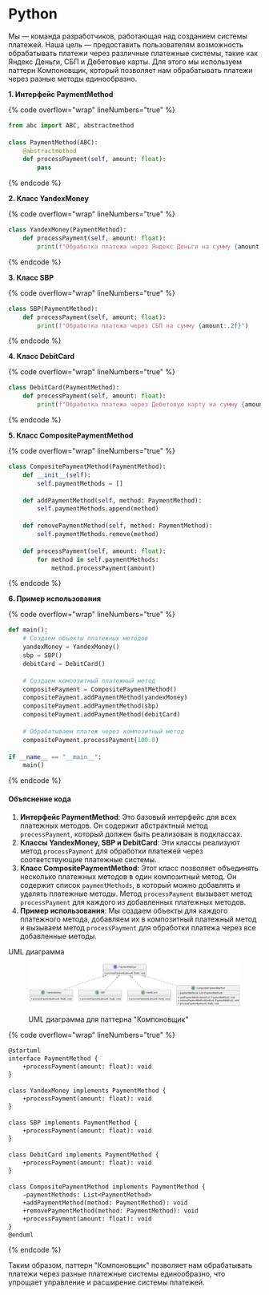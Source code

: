 # Python

Мы — команда разработчиков, работающая над созданием системы платежей. Наша цель — предоставить пользователям возможность обрабатывать платежи через различные платежные системы, такие как Яндекс Деньги, СБП и Дебетовые карты. Для этого мы используем паттерн Компоновщик, который позволяет нам обрабатывать платежи через разные методы единообразно.

**1. Интерфейс PaymentMethod**

{% code overflow="wrap" lineNumbers="true" %}
```python
from abc import ABC, abstractmethod

class PaymentMethod(ABC):
    @abstractmethod
    def processPayment(self, amount: float):
        pass
```
{% endcode %}

**2. Класс YandexMoney**

{% code overflow="wrap" lineNumbers="true" %}
```python
class YandexMoney(PaymentMethod):
    def processPayment(self, amount: float):
        print(f"Обработка платежа через Яндекс Деньги на сумму {amount:.2f}")
```
{% endcode %}

**3. Класс SBP**

{% code overflow="wrap" lineNumbers="true" %}
```python
class SBP(PaymentMethod):
    def processPayment(self, amount: float):
        print(f"Обработка платежа через СБП на сумму {amount:.2f}")
```
{% endcode %}

**4. Класс DebitCard**

{% code overflow="wrap" lineNumbers="true" %}
```python
class DebitCard(PaymentMethod):
    def processPayment(self, amount: float):
        print(f"Обработка платежа через Дебетовую карту на сумму {amount:.2f}")
```
{% endcode %}

**5. Класс CompositePaymentMethod**

{% code overflow="wrap" lineNumbers="true" %}
```python
class CompositePaymentMethod(PaymentMethod):
    def __init__(self):
        self.paymentMethods = []

    def addPaymentMethod(self, method: PaymentMethod):
        self.paymentMethods.append(method)

    def removePaymentMethod(self, method: PaymentMethod):
        self.paymentMethods.remove(method)

    def processPayment(self, amount: float):
        for method in self.paymentMethods:
            method.processPayment(amount)
```
{% endcode %}

**6. Пример использования**

{% code overflow="wrap" lineNumbers="true" %}
```python
def main():
    # Создаем объекты платежных методов
    yandexMoney = YandexMoney()
    sbp = SBP()
    debitCard = DebitCard()

    # Создаем композитный платежный метод
    compositePayment = CompositePaymentMethod()
    compositePayment.addPaymentMethod(yandexMoney)
    compositePayment.addPaymentMethod(sbp)
    compositePayment.addPaymentMethod(debitCard)

    # Обрабатываем платеж через композитный метод
    compositePayment.processPayment(100.0)

if __name__ == "__main__":
    main()
```
{% endcode %}

#### Объяснение кода

1. **Интерфейс PaymentMethod**: Это базовый интерфейс для всех платежных методов. Он содержит абстрактный метод `processPayment`, который должен быть реализован в подклассах.
2. **Классы YandexMoney, SBP и DebitCard**: Эти классы реализуют метод `processPayment` для обработки платежей через соответствующие платежные системы.
3. **Класс CompositePaymentMethod**: Этот класс позволяет объединять несколько платежных методов в один композитный метод. Он содержит список `paymentMethods`, в который можно добавлять и удалять платежные методы. Метод `processPayment` вызывает метод `processPayment` для каждого из добавленных платежных методов.
4. **Пример использования**: Мы создаем объекты для каждого платежного метода, добавляем их в композитный платежный метод и вызываем метод `processPayment` для обработки платежа через все добавленные методы.

UML диаграмма

<figure><img src="../../../../../.gitbook/assets/image (1) (1) (1) (1) (1) (1) (1) (1) (1) (1) (1) (1) (1) (1) (1) (1) (1) (1) (1) (1) (1) (1) (1) (1) (1).png" alt=""><figcaption><p>UML диаграмма для паттерна "Компоновщик"</p></figcaption></figure>

{% code overflow="wrap" lineNumbers="true" %}
```plant-uml
@startuml
interface PaymentMethod {
    +processPayment(amount: float): void
}

class YandexMoney implements PaymentMethod {
    +processPayment(amount: float): void
}

class SBP implements PaymentMethod {
    +processPayment(amount: float): void
}

class DebitCard implements PaymentMethod {
    +processPayment(amount: float): void
}

class CompositePaymentMethod implements PaymentMethod {
    -paymentMethods: List<PaymentMethod>
    +addPaymentMethod(method: PaymentMethod): void
    +removePaymentMethod(method: PaymentMethod): void
    +processPayment(amount: float): void
}
@enduml

```
{% endcode %}



Таким образом, паттерн "Компоновщик" позволяет нам обрабатывать платежи через разные платежные системы единообразно, что упрощает управление и расширение системы платежей.

